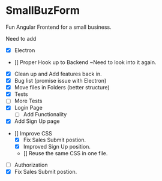 # SmallBuzForm
Fun Angular Frontend for a small business.

Need to add 
- [X] Electron
- [] Proper Hook up to Backend  ~Need to look into it again.
- [X] Clean up and Add features back in.
- [X] Bug list (promise issue with Electron)
- [X] Move files in Folders (better structure)
- [X] Tests
- [ ] More Tests
- [X] Login Page
    - [ ] Add Functionality
- [X] Add Sign Up page
- [] Improve CSS
   - [x] Fix Sales Submit postion.
   - [x] Improved Sign Up position.
   - []  Reuse the same CSS in one file. 
- [ ]  Authorization
- [x] Fix Sales Submit postion.
